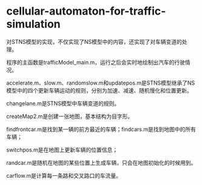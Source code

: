 # cellular-automaton-for-traffic-simulation
对STNS模型的实现，不仅实现了NS模型中的内容，还实现了对车辆变道的处理。

程序的主函数是trafficModel_main.m，运行之后会实时地绘制出汽车的行驶情况。

accelerate.m、slow.m、randomslow.m和updatepos.m是STNS模型继承了NS模型中的四个更新车辆运动的规则，分别为加速、减速、随机慢化和位置更新。

changelane.m是STNS模型中车辆变道的规则。

createMap2.m是创建一张地图，基本结构为目字形。

findfrontcar.m是找到某一辆的前方最近的车辆；findcars.m是找到地图中的所有车辆；

switchpos.m是在地图上更新车辆的位置信息；

randcar.m是随机在地图的某些位置上生成车辆，只会在地图初始化的时候用到。

carflow.m是计算每一条路和交叉路口的车流量。
